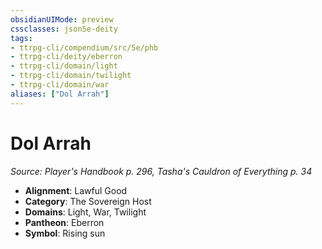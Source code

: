 ```yaml
---
obsidianUIMode: preview
cssclasses: json5e-deity
tags:
- ttrpg-cli/compendium/src/5e/phb
- ttrpg-cli/deity/eberron
- ttrpg-cli/domain/light
- ttrpg-cli/domain/twilight
- ttrpg-cli/domain/war
aliases: ["Dol Arrah"]
---
```

# Dol Arrah
*Source: Player's Handbook p. 296, Tasha's Cauldron of Everything p. 34* 

- **Alignment**: Lawful Good
- **Category**: The Sovereign Host
- **Domains**: Light, War, Twilight
- **Pantheon**: Eberron
- **Symbol**: Rising sun